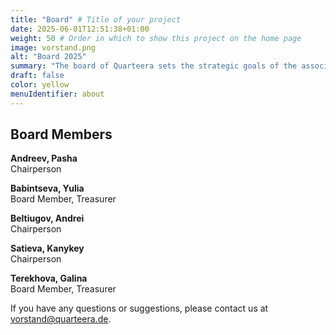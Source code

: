 ```yaml
---
title: "Board" # Title of your project
date: 2025-06-01T12:51:38+01:00
weight: 50 # Order in which to show this project on the home page
image: vorstand.png
alt: "Board 2025"
summary: "The board of Quarteera sets the strategic goals of the association, decides on priorities, and addresses personnel matters."
draft: false
color: yellow
menuIdentifier: about
---
```

## Board Members

**Andreev, Pasha**\
Chairperson

**Babintseva, Yulia**\
Board Member, Treasurer

**Beltiugov, Andrei**\
Chairperson

**Satieva, Kanykey**\
Chairperson

**Terekhova, Galina**\
Board Member, Treasurer

If you have any questions or suggestions, please contact us at [vorstand@quarteera.de](mailto:vorstand@quarteera.de).
